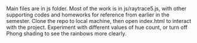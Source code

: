 Main files are in js folder.
Most of the work is in js/raytrace5.js, with other supporting codes and homeworks for reference from earlier in the semester. 
Clone the repo to local machine, then open index.html to interact with the project.
Experiment with different values of hue count, or turn off Phong shading to see the rainbows more clearly. 
